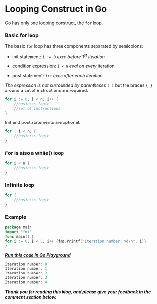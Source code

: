 # Looping Construct in Go

Go has only one looping construct, the `for` loop.

### Basic for loop

The basic `for` loop has three components separated by semicolons:

* init statement: `i := 0` *exec before 1<sup>st</sup> iteration*
    
* condition expression: `i < n` *eval on every* iteration
    
* post statement: `i++` *exec after each iteration*
    

*The expression is not surrounded by parentheses* `( )` but the braces `{ }` around a set of instructions are required.

```go
for i := 0; i < n; i++ {
    //business logic
    //set of instructions
}
```

Init and post statements are optional.

```go
for ; i < n; {
    //business logic
}
```

### For is also a while() loop

```go
for i < n {
    //business logic
}
```

### Infinite loop

```go
for {
    //business logic
}
```

### Example

```go
package main
import "fmt"
func main() {
for i := 0; i < 5; i++ {fmt.Printf("Iteration number: %d\n", i)}
}
```

[***Run this code in Go Playground***](https://play.golang.org/p/OysJvNK3rNz)

```go
Iteration number: 0
Iteration number: 1
Iteration number: 2
Iteration number: 3
Iteration number: 4
```

***Thank you for reading this blog, and please give your feedback in the comment section below.***